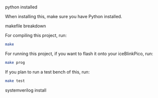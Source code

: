 python installed

When installing this, make sure you have Python installed.

makefile breakdown

For compiling this project, run:

```sh
make
```

For running this project, if you want to flash it onto your iceBlinkPico, run:

```sh
make prog
```

If you plan to run a test bench of this, run:

```sh
make test
```

systemverilog install